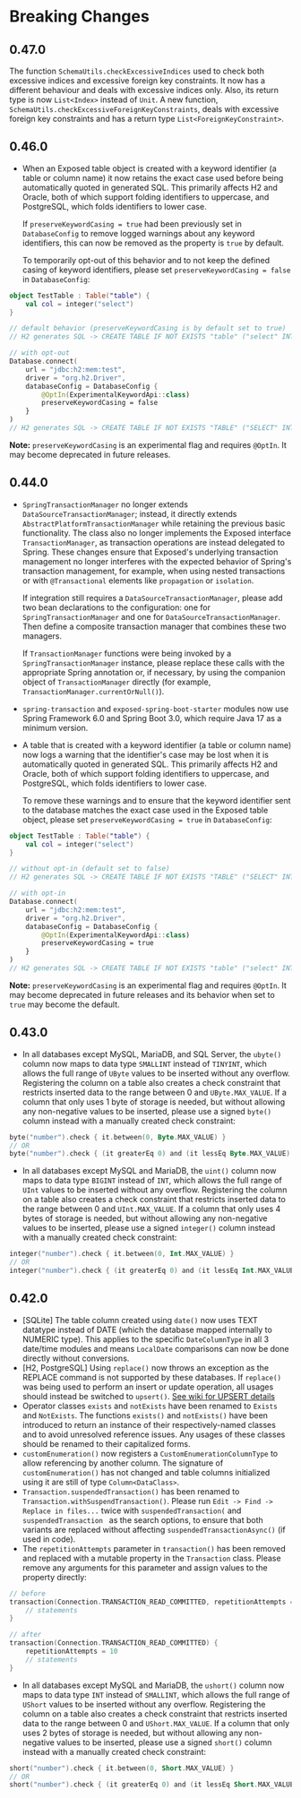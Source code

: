 # Breaking Changes

## 0.47.0

The function `SchemaUtils.checkExcessiveIndices` used to check both excessive indices and excessive foreign key
constraints. It now has a different behaviour and deals with excessive indices only. Also, its return type is now
`List<Index>` instead of `Unit`. A new function, `SchemaUtils.checkExcessiveForeignKeyConstraints`, deals with excessive
foreign key constraints and has a return type `List<ForeignKeyConstraint>`.

## 0.46.0

* When an Exposed table object is created with a keyword identifier (a table or column name) it now retains the exact case used before being automatically quoted in generated SQL.
  This primarily affects H2 and Oracle, both of which support folding identifiers to uppercase, and PostgreSQL, which folds identifiers to lower case.

  If `preserveKeywordCasing = true` had been previously set in `DatabaseConfig` to remove logged warnings about any keyword identifiers, this can now be removed as the property is `true` by default.

  To temporarily opt-out of this behavior and to not keep the defined casing of keyword identifiers, please set `preserveKeywordCasing = false` in `DatabaseConfig`:
```kotlin
object TestTable : Table("table") {
    val col = integer("select")
}

// default behavior (preserveKeywordCasing is by default set to true)
// H2 generates SQL -> CREATE TABLE IF NOT EXISTS "table" ("select" INT NOT NULL)

// with opt-out
Database.connect(
    url = "jdbc:h2:mem:test",
    driver = "org.h2.Driver",
    databaseConfig = DatabaseConfig {
        @OptIn(ExperimentalKeywordApi::class)
        preserveKeywordCasing = false
    }
)
// H2 generates SQL -> CREATE TABLE IF NOT EXISTS "TABLE" ("SELECT" INT NOT NULL)
```

**Note:** `preserveKeywordCasing` is an experimental flag and requires `@OptIn`. It may become deprecated in future releases.

## 0.44.0

* `SpringTransactionManager` no longer extends `DataSourceTransactionManager`; instead, it directly extends `AbstractPlatformTransactionManager` while retaining the previous basic functionality.
  The class also no longer implements the Exposed interface `TransactionManager`, as transaction operations are instead delegated to Spring.
  These changes ensure that Exposed's underlying transaction management no longer interferes with the expected behavior of Spring's transaction management, for example,
  when using nested transactions or with `@Transactional` elements like `propagation` or `isolation`.

  If integration still requires a `DataSourceTransactionManager`, please add two bean declarations to the configuration: one for  `SpringTransactionManager` and one for `DataSourceTransactionManager`.
  Then define a composite transaction manager that combines these two managers.

  If `TransactionManager` functions were being invoked by a `SpringTransactionManager` instance, please replace these calls with the appropriate Spring annotation
  or, if necessary, by using the companion object of `TransactionManager` directly (for example, `TransactionManager.currentOrNull()`).
* `spring-transaction` and `exposed-spring-boot-starter` modules now use Spring Framework 6.0 and Spring Boot 3.0, which require Java 17 as a minimum version.
* A table that is created with a keyword identifier (a table or column name) now logs a warning that the identifier's case may be lost when it is automatically quoted in generated SQL.
  This primarily affects H2 and Oracle, both of which support folding identifiers to uppercase, and PostgreSQL, which folds identifiers to lower case.

  To remove these warnings and to ensure that the keyword identifier sent to the database matches the exact case used in the Exposed table object, please set `preserveKeywordCasing = true` in `DatabaseConfig`:
```kotlin
object TestTable : Table("table") {
    val col = integer("select")
}

// without opt-in (default set to false)
// H2 generates SQL -> CREATE TABLE IF NOT EXISTS "TABLE" ("SELECT" INT NOT NULL)

// with opt-in
Database.connect(
    url = "jdbc:h2:mem:test",
    driver = "org.h2.Driver",
    databaseConfig = DatabaseConfig {
        @OptIn(ExperimentalKeywordApi::class)
        preserveKeywordCasing = true
    }
)
// H2 generates SQL -> CREATE TABLE IF NOT EXISTS "table" ("select" INT NOT NULL)
```

**Note:** `preserveKeywordCasing` is an experimental flag and requires `@OptIn`. It may become deprecated in future releases and its behavior when set to `true` may become the default.

## 0.43.0

* In all databases except MySQL, MariaDB, and SQL Server, the `ubyte()` column now maps to data type `SMALLINT` instead of `TINYINT`, which allows the full range of 
`UByte` values to be inserted without any overflow.
Registering the column on a table also creates a check constraint that restricts inserted data to the range between 0 and `UByte.MAX_VALUE`.
If a column that only uses 1 byte of storage is needed, but without allowing any non-negative values to be inserted, please use a signed `byte()` column
instead with a manually created check constraint:
```kotlin
byte("number").check { it.between(0, Byte.MAX_VALUE) }
// OR
byte("number").check { (it greaterEq 0) and (it lessEq Byte.MAX_VALUE) }
```
* In all databases except MySQL and MariaDB, the `uint()` column now maps to data type `BIGINT` instead of `INT`, which allows the full range of `UInt` values to 
be inserted without any overflow.
Registering the column on a table also creates a check constraint that restricts inserted data to the range between 0 and `UInt.MAX_VALUE`.
If a column that only uses 4 bytes of storage is needed, but without allowing any non-negative values to be inserted, please use a signed `integer()` column
instead with a manually created check constraint:
```kotlin
integer("number").check { it.between(0, Int.MAX_VALUE) }
// OR
integer("number").check { (it greaterEq 0) and (it lessEq Int.MAX_VALUE) }
```

## 0.42.0

* [SQLite] The table column created using `date()` now uses TEXT datatype instead of DATE (which the database mapped internally to NUMERIC type). 
This applies to the specific `DateColumnType` in all 3 date/time modules and means `LocalDate` comparisons can now be done directly without conversions.
* [H2, PostgreSQL] Using `replace()` now throws an exception as the REPLACE command is not supported by these databases. 
  If `replace()` was being used to perform an insert or update operation, all usages should instead be switched to `upsert()`. 
[See wiki for UPSERT details](https://github.com/JetBrains/Exposed/wiki/DSL#insert-or-update)
* Operator classes `exists` and `notExists` have been renamed to `Exists` and `NotExists`. 
The functions `exists()` and `notExists()` have been introduced to return an instance of their respectively-named classes and to avoid unresolved reference issues. 
Any usages of these classes should be renamed to their capitalized forms.
* `customEnumeration()` now registers a `CustomEnumerationColumnType` to allow referencing by another column. 
The signature of `customEnumeration()` has not changed and table columns initialized using it are still of type `Column<DataClass>`.
* `Transaction.suspendedTransaction()` has been renamed to `Transaction.withSuspendTransaction()`.
Please run `Edit -> Find -> Replace in files...` twice with `suspendedTransaction(` and `suspendedTransaction ` as the search options, 
to ensure that both variants are replaced without affecting `suspendedTransactionAsync()` (if used in code).
* The `repetitionAttempts` parameter in `transaction()` has been removed and replaced with a mutable property in the `Transaction` class. 
Please remove any arguments for this parameter and assign values to the property directly:
```kotlin
// before
transaction(Connection.TRANSACTION_READ_COMMITTED, repetitionAttempts = 10) {
    // statements
}

// after
transaction(Connection.TRANSACTION_READ_COMMITTED) {
    repetitionAttempts = 10
    // statements
}
```
* In all databases except MySQL and MariaDB, the `ushort()` column now maps to data type `INT` instead of `SMALLINT`, which allows the full range of `UShort` 
values to be inserted without any overflow.
Registering the column on a table also creates a check constraint that restricts inserted data to the range between 0 and `UShort.MAX_VALUE`.
If a column that only uses 2 bytes of storage is needed, but without allowing any non-negative values to be inserted, please use a signed `short()` column 
instead with a manually created check constraint:
```kotlin
short("number").check { it.between(0, Short.MAX_VALUE) }
// OR
short("number").check { (it greaterEq 0) and (it lessEq Short.MAX_VALUE) }
```
